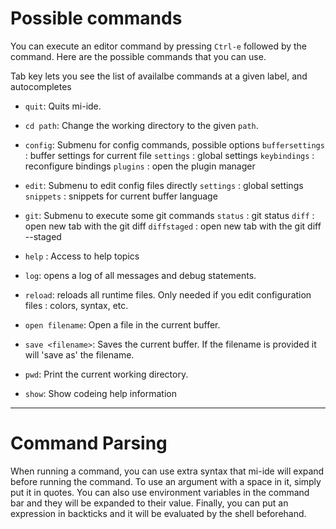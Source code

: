 # Possible commands

You can execute an editor command by pressing `Ctrl-e` followed by the command.
Here are the possible commands that you can use.

Tab key lets you see the list of availalbe commands at a given label, and autocompletes

* `quit`: Quits mi-ide.

* `cd path`: Change the working directory to the given `path`.

* `config`: Submenu for config commands, possible options
  `buffersettings` : buffer settings for current file
  `settings` : global settings
  `keybindings` : reconfigure bindings
  `plugins` : open the plugin manager

* `edit`: Submenu to edit config files directly
  `settings` : global settings
  `snippets` : snippets for current buffer language

* `git`: Submenu to execute some git commands
  `status` : git status
  `diff` : open new tab with the git diff
  `diffstaged` : open new tab with the git diff --staged

* `help` : Access to help topics

* `log`: opens a log of all messages and debug statements.

* `reload`: reloads all runtime files. Only needed if you edit configuration files : colors, syntax, etc.

* `open filename`: Open a file in the current buffer.

* `save <filename>`: Saves the current buffer. If the filename is provided it will 'save as' the filename.

* `pwd`: Print the current working directory.

* `show`: Show codeing help information

---

# Command Parsing

When running a command, you can use extra syntax that mi-ide will expand before
running the command. To use an argument with a space in it, simply put it in
quotes. You can also use environment variables in the command bar and they
will be expanded to their value. Finally, you can put an expression in backticks
and it will be evaluated by the shell beforehand.
